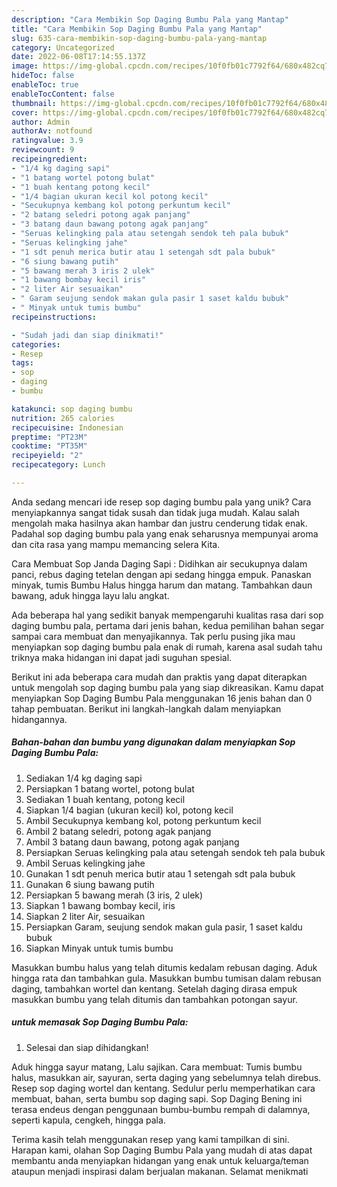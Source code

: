 ```yaml
---
description: "Cara Membikin Sop Daging Bumbu Pala yang Mantap"
title: "Cara Membikin Sop Daging Bumbu Pala yang Mantap"
slug: 635-cara-membikin-sop-daging-bumbu-pala-yang-mantap
category: Uncategorized
date: 2022-06-08T17:14:55.137Z
image: https://img-global.cpcdn.com/recipes/10f0fb01c7792f64/680x482cq70/sop-daging-bumbu-pala-foto-resep-utama.jpg
hideToc: false
enableToc: true
enableTocContent: false
thumbnail: https://img-global.cpcdn.com/recipes/10f0fb01c7792f64/680x482cq70/sop-daging-bumbu-pala-foto-resep-utama.jpg
cover: https://img-global.cpcdn.com/recipes/10f0fb01c7792f64/680x482cq70/sop-daging-bumbu-pala-foto-resep-utama.jpg
author: Admin
authorAv: notfound
ratingvalue: 3.9
reviewcount: 9
recipeingredient:
- "1/4 kg daging sapi"
- "1 batang wortel potong bulat"
- "1 buah kentang potong kecil"
- "1/4 bagian ukuran kecil kol potong kecil"
- "Secukupnya kembang kol potong perkuntum kecil"
- "2 batang seledri potong agak panjang"
- "3 batang daun bawang potong agak panjang"
- "Seruas kelingking pala atau setengah sendok teh pala bubuk"
- "Seruas kelingking jahe"
- "1 sdt penuh merica butir atau 1 setengah sdt pala bubuk"
- "6 siung bawang putih"
- "5 bawang merah 3 iris 2 ulek"
- "1 bawang bombay kecil iris"
- "2 liter Air sesuaikan"
- " Garam seujung sendok makan gula pasir 1 saset kaldu bubuk"
- " Minyak untuk tumis bumbu"
recipeinstructions:

- "Sudah jadi dan siap dinikmati!"
categories:
- Resep
tags:
- sop
- daging
- bumbu

katakunci: sop daging bumbu 
nutrition: 265 calories
recipecuisine: Indonesian
preptime: "PT23M"
cooktime: "PT35M"
recipeyield: "2"
recipecategory: Lunch

---
```





Anda sedang mencari ide resep sop daging bumbu pala yang unik? Cara menyiapkannya sangat tidak susah dan tidak juga mudah. Kalau salah mengolah maka hasilnya akan hambar dan justru cenderung tidak enak. Padahal sop daging bumbu pala yang enak seharusnya mempunyai aroma dan cita rasa yang mampu memancing selera Kita.





Cara Membuat Sop Janda Daging Sapi : Didihkan air secukupnya dalam panci, rebus daging tetelan dengan api sedang hingga empuk. Panaskan minyak, tumis Bumbu Halus hingga harum dan matang. Tambahkan daun bawang, aduk hingga layu lalu angkat.

Ada beberapa hal yang sedikit banyak mempengaruhi kualitas rasa dari sop daging bumbu pala, pertama dari jenis bahan, kedua pemilihan bahan segar sampai cara membuat dan menyajikannya. Tak perlu pusing jika mau menyiapkan sop daging bumbu pala enak di rumah, karena asal sudah tahu triknya maka hidangan ini dapat jadi suguhan spesial.






Berikut ini ada beberapa cara mudah dan praktis yang dapat diterapkan untuk mengolah sop daging bumbu pala yang siap dikreasikan. Kamu dapat menyiapkan Sop Daging Bumbu Pala menggunakan 16 jenis bahan dan 0 tahap pembuatan. Berikut ini langkah-langkah dalam menyiapkan hidangannya.

<!--inarticleads1-->

##### Bahan-bahan dan bumbu yang digunakan dalam menyiapkan Sop Daging Bumbu Pala:

1. Sediakan 1/4 kg daging sapi
1. Persiapkan 1 batang wortel, potong bulat
1. Sediakan 1 buah kentang, potong kecil
1. Siapkan 1/4 bagian (ukuran kecil) kol, potong kecil
1. Ambil Secukupnya kembang kol, potong perkuntum kecil
1. Ambil 2 batang seledri, potong agak panjang
1. Ambil 3 batang daun bawang, potong agak panjang
1. Persiapkan Seruas kelingking pala atau setengah sendok teh pala bubuk
1. Ambil Seruas kelingking jahe
1. Gunakan 1 sdt penuh merica butir atau 1 setengah sdt pala bubuk
1. Gunakan 6 siung bawang putih
1. Persiapkan 5 bawang merah (3 iris, 2 ulek)
1. Siapkan 1 bawang bombay kecil, iris
1. Siapkan 2 liter Air, sesuaikan
1. Persiapkan  Garam, seujung sendok makan gula pasir, 1 saset kaldu bubuk
1. Siapkan  Minyak untuk tumis bumbu


Masukkan bumbu halus yang telah ditumis kedalam rebusan daging. Aduk hingga rata dan tambahkan gula. Masukkan bumbu tumisan dalam rebusan daging, tambahkan wortel dan kentang. Setelah daging dirasa empuk masukkan bumbu yang telah ditumis dan tambahkan potongan sayur. 

<!--inarticleads2-->

#####  untuk memasak Sop Daging Bumbu Pala:


1. Selesai dan siap dihidangkan!

Aduk hingga sayur matang, Lalu sajikan. Cara membuat: Tumis bumbu halus, masukkan air, sayuran, serta daging yang sebelumnya telah direbus. Resep sop daging wortel dan kentang. Sedulur perlu memperhatikan cara membuat, bahan, serta bumbu sop daging sapi. Sop Daging Bening ini terasa endeus dengan penggunaan bumbu-bumbu rempah di dalamnya, seperti kapula, cengkeh, hingga pala. 

Terima kasih telah menggunakan resep yang kami tampilkan di sini. Harapan kami, olahan Sop Daging Bumbu Pala yang mudah di atas dapat membantu anda menyiapkan hidangan yang enak untuk keluarga/teman ataupun menjadi inspirasi dalam berjualan makanan. Selamat menikmati
